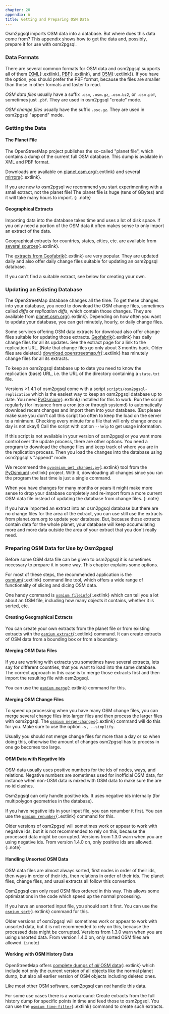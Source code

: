 ```yaml
---
chapter: 20
appendix: A
title: Getting and Preparing OSM Data
---
```


Osm2pgsql imports OSM data into a database. But where does this data come from?
This appendix shows how to get the data and, possibly, prepare it for use with
osm2pgsql.

### Data Formats

There are several common formats for OSM data and osm2pgsql supports all
of them ([XML](https://wiki.openstreetmap.org/wiki/OSM_XML){:.extlink},
[PBF](https://wiki.openstreetmap.org/wiki/PBF_Format){:.extlink}, and
[O5M](https://wiki.openstreetmap.org/wiki/O5m){:.extlink}). If you have the
option, you should prefer the PBF format, because the files are smaller than
those in other formats and faster to read.

*OSM data files* usually have a suffix `.osm`, `.osm.gz`, `.osm.bz2`, or
`.osm.pbf`, sometimes just `.pbf`. They are used in osm2pgsql "create" mode.

*OSM change files* usually have the suffix `.osc.gz`. They are used in
osm2pgsql "append" mode.

### Getting the Data

#### The Planet File

The OpenStreetMap project publishes the so-called "planet file", which contains
a dump of the current full OSM database. This dump is available in XML and PBF
format.

Downloads are available on [planet.osm.org](https://planet.osm.org/){:.extlink}
and several
[mirrors](https://wiki.openstreetmap.org/wiki/Planet.osm#Planet.osm_mirrors){:.extlink}.

If you are new to osm2pgsql we recommend you start experimenting with a small
extract, not the planet file! The planet file is huge (tens of GBytes) and it
will take many hours to import.
{: .note}

#### Geographical Extracts

Importing data into the database takes time and uses a lot of disk space.
If you only need a portion of the OSM data it often makes sense to only import
an extract of the data.

Geographical extracts for countries, states, cities, etc. are available from
[several
sources](https://wiki.openstreetmap.org/wiki/Planet.osm#Country_and_area_extracts){:.extlink}.

The [extracts from Geofabrik](https://download.geofabrik.de/){:.extlink} are
very popular. They are updated daily and also offer daily change files suitable
for updating an osm2pgsql database.

If you can't find a suitable extract, see below for creating your own.

### Updating an Existing Database

The OpenStreetMap database changes all the time. To get these changes into your
database, you need to download the OSM change files, sometimes called *diffs*
or *replication diffs*, which contain those changes. They are available from
[planet.osm.org](https://planet.osm.org/replication/){:.extlink}. Depending on
how often you want to update your database, you can get minutely, hourly, or
daily change files.

Some services offering OSM data extracts for download also offer change files
suitable for updating those extracts.
[Geofabrik](https://download.geofabrik.de/){:.extlink} has daily change
files for all its updates. See the extract page for a link to the replication
URL. (Note that change files go only about 3 months back. Older files are
deleted.)
[download.openstreetmap.fr](https://download.openstreetmap.fr/){:.extlink}
has minutely change files for all its extracts.

To keep an osm2pgsql database up to date you need to know the replication
(base) URL, i.e. the URL of the directory containing a `state.txt` file.

Versions >1.4.1 of osm2pgsql come with a script `scripts/osm2pgsql-replication`
which is the easiest way to keep an osm2pgsql database up to date. You need
[PyOsmium](https://osmcode.org/pyosmium/){:.extlink} installed for this to
work. Run the script regularly (for instance from a cron job or through
systemd) to automatically download recent changes and import them into your
database. (But please make sure you don't call this script too often to keep
the load on the server to a minimum. Checking every minute for a file that
will only change once a day is not okay!) Call the script with option `--help`
to get usage information.

If this script is not available in your version of osm2pgsql or you want more
control over the update process, there are other options. You need a program
to download the change files and keep track of where you are in the replication
process. Then you load the changes into the database using osm2pgsql's "append"
mode.

We recommend the
[`pyosmium_get_changes.py`](https://docs.osmcode.org/pyosmium/latest/tools_get_changes.html){:.extlink}
tool from the [PyOsmium](https://osmcode.org/pyosmium/){:.extlink} project.
With it, downloading all changes since you ran the program the last time is
just a single command.

When you have changes for many months or years it might make more sense to drop
your database completely and re-import from a more current OSM data file
instead of updating the database from change files.
{:.note}

If you have imported an extract into an osm2pgsql database but there are no
change files for the area of the extract, you can use still use the extracts
from planet.osm.org to update your database. But, because those extracts
contain data for the whole planet, your database will keep accumulating more
and more data outside the area of your extract that you don't really need.

### Preparing OSM Data for Use by Osm2pgsql

Before some OSM data file can be given to osm2pgsql it is sometimes necessary
to prepare it in some way. This chapter explains some options.

For most of these steps, the recommended application is the
[osmium](https://osmcode.org/osmium-tool/){:.extlink} command line tool, which
offers a wide range of functionality of slicing and dicing OSM data.

One handy command is [`osmium
fileinfo`](https://docs.osmcode.org/osmium/latest/osmium-fileinfo.html){:.extlink}
which can tell you a lot about an OSM file, including how many objects it
contains, whether it is sorted, etc.

#### Creating Geographical Extracts

You can create your own extracts from the planet file or from existing
extracts with the [`osmium
extract`](https://docs.osmcode.org/osmium/latest/osmium-extract.html){:.extlink}
command. It can create extracts of OSM data from a bounding box or from a
boundary.

#### Merging OSM Data Files

If you are working with extracts you sometimes have several extracts, lets
say for different countries, that you want to load into the same database.
The correct approach in this case is to merge those extracts first and then
import the resulting file with osm2pgsql.

You can use the [`osmium
merge`](https://docs.osmcode.org/osmium/latest/osmium-merge.html){:.extlink}
command for this.

#### Merging OSM Change Files

To speed up processing when you have many OSM change files, you can merge
several change files into larger files and then process the larger files with
osm2pgsql. The [`osmium
merge-changes`](https://docs.osmcode.org/osmium/latest/osmium-merge-changes.html){:.extlink}
command will do this for you. Make sure to use the option `-s, --simplify`.

Usually you should not merge change files for more than a day or so when doing
this, otherwise the amount of changes osm2pgsql has to process in one go
becomes too large.

#### OSM Data with Negative Ids

OSM data usually uses positive numbers for the ids of nodes, ways, and
relations. Negative numbers are sometimes used for inofficial OSM data, for
instance when non-OSM data is mixed with OSM data to make sure the are no id
clashes.

Osm2pgsql can only handle positive ids. It uses negative ids internally (for
multipolygon geometries in the database).

If you have negative ids in your input file, you can renumber it first. You can
use the [`osmium
renumber`](https://docs.osmcode.org/osmium/latest/osmium-renumber.html){:.extlink} command
for this.

Older versions of osm2pgsql will sometimes work or appear to work with
negative ids, but it is not recommended to rely on this, because the
processed data might be corrupted. Versions from 1.3.0 warn when you are
using negative ids. From version 1.4.0 on, only positive ids are allowed.
{:.note}

#### Handling Unsorted OSM Data

OSM data files are almost always sorted, first nodes in order of their ids,
then ways in order of their ids, then relations in order of their ids. The
planet files, change files, and usual extracts all follow this convention.

Osm2pgsql can only read OSM files ordered in this way. This allows some
optimizations in the code which speed up the normal processing.

If you have an unsorted input file, you should sort it first. You can use the
[`osmium sort`](https://docs.osmcode.org/osmium/latest/osmium-sort.html){:.extlink}
command for this.

Older versions of osm2pgsql will sometimes work or appear to work with
unsorted data, but it is not recommended to rely on this, because the
processed data might be corrupted. Versions from 1.3.0 warn when you are
using unsorted data. From version 1.4.0 on, only sorted OSM files are allowed.
{:.note}

#### Working with OSM History Data

OpenStreetMap offers [complete dumps of *all* OSM
data](https://wiki.openstreetmap.org/wiki/Planet.osm/full){:.extlink} which
include not only the current version of all objects like the normal planet
dump, but also all earlier version of OSM objects including deleted ones.

Like most other OSM software, osm2pgsql can *not* handle this data.

For some use cases there is a workaround: Create extracts from the full history
dump for specific points in time and feed those to osm2pgsql. You can use the
[`osmium
time-filter`](https://docs.osmcode.org/osmium/latest/osmium-time-filter.html){:.extlink}
command to create such extracts.

